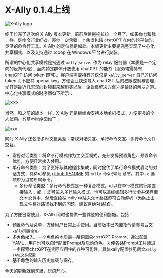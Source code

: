 # X-Ally 0.1.4上线

<img decoding="async" src="https://i0.wp.com/cdn.jsdelivr.net/gh/robinmin/imglanding/images/202304031307264.png?w=640&#038;ssl=1" alt="X-Ally logo" data-recalc-dims="1" />

终于忙完了这次的 X-Ally 版本更新，前前后后拖拖拉拉一个月了。如果你也和我一样，是命令行爱好者，那你一定需要一个集成包括 chatGPT 在内的跨平台的、灵活的命令行工具。X-Ally 的定位就是如此。本版更新主要是完整实现了中心化共享模式、以及支持通过 scoop 在 Windows 平台进行安装。

所谓的中心化共享模式是指通过  `xally_server` 作为 relay 服务器（本质是一个定向的反向代理），面向特定群体开放使用 chatGPT 的能力（服务端需持有 chatGPT 访问 token 即可）。客户端需要持有的仅仅是  `xally_server` 自己的访问 token 而不应共 openai key。方便企业快速导入 chatGPT 后的权限控制与管理，尤其是最近几天双向封锁越来越厉害以后，企业级解决方案才是最终的解决之道。中心化共享模式的时序图如下所示：

<img decoding="async" src="https://i0.wp.com/cdn.jsdelivr.net/gh/robinmin/imglanding/images/202304031313616.png?w=640&#038;ssl=1" alt="XXX" data-recalc-dims="1" />

当然，和之前的版本一样，X-Ally 还是继续会支持本地单机模式，方便更多的个人使用。其基本时序图如下：

<img decoding="async" src="https://i0.wp.com/cdn.jsdelivr.net/gh/robinmin/imglanding/images/202304031308104.png?w=640&#038;ssl=1" alt="xxx" data-recalc-dims="1" />

同时 X-Ally 还包括多种交互类型：常规对话交互、单行命令交互、多行命令文件交互。

  * 常规对话类型：将命令行模式作为主交互模式，充分发挥预置角色、预置命令优势，方便日常接入使用。
  * 单行命令类型：为了更好与其他程序集成，同时提供了单行命令模式启动的对话方式，具体可参见 [github README][1] 的 `xally 命令行帮助` 章节。其中 `-c` 选项即为当前所属命令。
      * 多行命令类型：多行命令模式是一种复合模式。可以在单行模式的行尾直接输入 `;` 或 `；` 即可进入多行输入模式。也可以离线编辑多行命令并保存至文本文件中，然后直接在 xally 中贴入文本路径即可自动解析（为防止出现文件相对路径找不到的问题，建议用绝对路径）。

为了方便日常使用，X-Ally 同时也提供一些其他的便利措施。包括：

  * 预置命令及菜单，方便用户日常上手使用。当前版本已内置指令请参考后文 `xally预置命令`。
  * 多角色接入。一个角色的本质是一段预置的chatGPT Prompt。通过配置YAML，用户也可以自行配置Prompt及启动角色。方便各路Prompt工程师进一步探索chatGPT在实际应用中的各种可能性。具体xally配置参见后文`xally YAML文件配置`
  * 基于角色的输入历史加载与保存。

今天的更新就到这里，玩的开心。

 [1]: https://github.com/robinmin/xally/blob/main/README_cn.md

